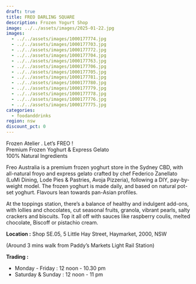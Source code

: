 ```yaml
---
draft: true
title: FREO DARLING SQUARE
description: Frozen Yogurt Shop
image: ../../assets/images/2025-01-22.jpg
images:
  - ../../assets/images/1000177774.jpg
  - ../../assets/images/1000177703.jpg
  - ../../assets/images/1000177772.jpg
  - ../../assets/images/1000177704.jpg
  - ../../assets/images/1000177763.jpg
  - ../../assets/images/1000177706.jpg
  - ../../assets/images/1000177705.jpg
  - ../../assets/images/1000177781.jpg
  - ../../assets/images/1000177780.jpg
  - ../../assets/images/1000177779.jpg
  - ../../assets/images/1000177778.jpg
  - ../../assets/images/1000177776.jpg
  - ../../assets/images/1000177775.jpg
categories:
  - foodanddrinks
region: nsw
discount_pct: 0
---
```

Frozen Atelier . Let’s FREO !\
Premium Frozen Yoghurt & Express Gelato\
100% Natural Ingredients

Freo Australia is a premium frozen yoghurt store in the Sydney CBD, with all-natural froyo and express gelato crafted by chef Federico Zanellato (LuMi Dining, Lode Pies & Pastries, Avoja Pizzeria), following a DIY, pay-by-weight model. The frozen yoghurt is made daily, and based on natural pot-set yoghurt. Flavours lean towards pan-Asian profiles.

At the toppings station, there’s a balance of healthy and indulgent add-ons, with lollies and chocolates, cut seasonal fruits, granola, vibrant pearls, salty crackers and biscuits. Top it all off with sauces like raspberry coulis, melted chocolate, Biscoff or pistachio cream.

**Location :** Shop SE.05, 5 Little Hay Street, Haymarket, 2000, NSW

(Around 3 mins walk from Paddy’s Markets Light Rail Station)

**Trading :**

* Monday - Friday : 12 noon - 10.30 pm
* Saturday & Sunday : 12 noon - 11 pm
